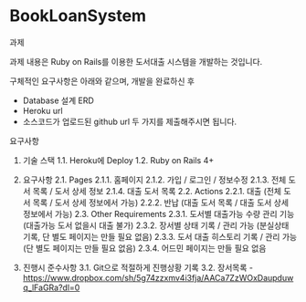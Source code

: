 # BookLoanSystem

과제

과제 내용은 Ruby on Rails를 이용한 도서대출 시스템을 개발하는 것입니다.

구체적인 요구사항은 아래와 같으며, 개발을 완료하신 후
  - Database 설계 ERD
  - Heroku url
  - 소스코드가 업로드된 github url
두 가지를 제출해주시면 됩니다.

요구사항
  1. 기술 스택
  1.1. Heroku에 Deploy
  1.2. Ruby on Rails 4+

  2. 요구사항
  2.1. Pages
  2.1.1. 홈페이지
  2.1.2. 가입 / 로그인 / 정보수정
  2.1.3. 전체 도서 목록 / 도서 상세 정보
  2.1.4. 대출 도서 목록
  2.2. Actions
  2.2.1. 대출 (전체 도서 목록 / 도서 상세 정보에서 가능)
  2.2.2. 반납 (대출 도서 목록 / 대출 도서 상세 정보에서 가능)
  2.3. Other Requirements
  2.3.1. 도서별 대출가능 수량 관리 기능 (대출가능 도서 없을시 대출 불가)
  2.3.2. 장서별 상태 기록 / 관리 가능 (분실상태 기록, 단 별도 페이지는 만들 필요 없음)
  2.3.3. 도서 대출 히스토리 기록 / 관리 가능 (단 별도 페이지는 만들 필요 없음)
  2.3.4. 어드민 페이지는 만들 필요 없음

  3. 진행시 준수사항
  3.1. Git으로 적절하게 진행상황 기록
  3.2. 장서목록 - https://www.dropbox.com/sh/5g74zzxmv4i3fja/AACa7ZzWOxDaupduwq_lFaGRa?dl=0
